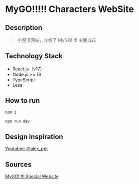 # MyGO!!!!! Characters WebSite
## Description
> 小整活网站，介绍了 MyGO!!!!! 主要成员
## Technology Stack
- React.js（v17）
- Node.js >= 18
- TypeScript
- Less
## How to run
```bash
npm i

npm run dev
```
## Design inspiration

[Youtuber: @alex_ppt](https://www.youtube.com/shorts/4pYcsO83x40)
## Sources

[MyGO!!!!! Special Website](https://bang-dream-gbp-en.bushiroad.com/mygo/)